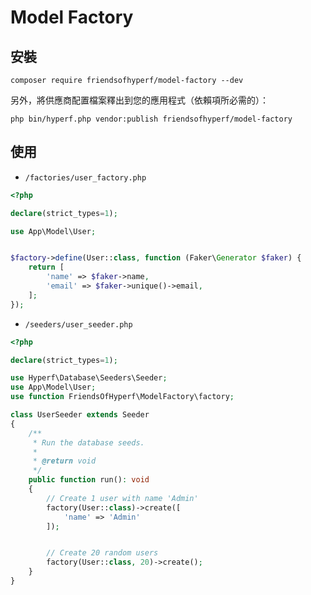 # Model Factory

## 安裝

```shell
composer require friendsofhyperf/model-factory --dev
```

另外，將供應商配置檔案釋出到您的應用程式（依賴項所必需的）：

```shell
php bin/hyperf.php vendor:publish friendsofhyperf/model-factory
```

## 使用

- `/factories/user_factory.php`

```php
<?php

declare(strict_types=1);

use App\Model\User;


$factory->define(User::class, function (Faker\Generator $faker) {
    return [
        'name' => $faker->name,
        'email' => $faker->unique()->email,
    ];
});
```

- `/seeders/user_seeder.php`

```php
<?php

declare(strict_types=1);

use Hyperf\Database\Seeders\Seeder;
use App\Model\User;
use function FriendsOfHyperf\ModelFactory\factory;

class UserSeeder extends Seeder
{
    /**
     * Run the database seeds.
     *
     * @return void
     */
    public function run(): void
    {
        // Create 1 user with name 'Admin'
        factory(User::class)->create([
            'name' => 'Admin'
        ]);


        // Create 20 random users
        factory(User::class, 20)->create();
    }
}

```
